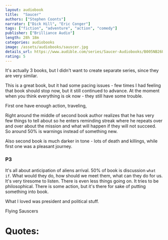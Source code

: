 ```yaml
---
layout: audiobook
title:  "Saucer"
authors: ["Stephen Coonts"]
narrator: ["Dick Hill", "Eric Conger"]
tags: ["fiction", "adventure", "action", "comedy"]
publisher: ["Brilliance Audio"]
length: 28h 18m
categories: audiobooks
image: /assets/audiobooks/sauscer.jpg
details_url: https://www.audible.com/series/Saucer-Audiobooks/B005NB26US
rating: 5
---
```


It's actually 3 books, but I didn't want to create separate series, since they are very similar.

This is a great book, but it had some pacing issues - few times I had feeling that book should stop now, but it still continued to advance. 
At the moment when you think everything is ok now - they still have some trouble.


First one have enough action, traveling, 

Right around the middle of second book author realizes that he has very few things to tell about so he enters reminding streak where he repeats over and over about the mission and what will happen if they will not succeed. So around 50% is warnings instead of something new.

Also second book is much darker in tone - lots of death and killings, while first one was a pleasant journey.

### P3

It's all about anticipation of aliens arrival. 50% of book is discussion `what if`. What would they do, how should we meet them, what can they do for us. It's very tiresome to listen. There is even less things going on. It tries to be philosophical.
There is some action, but it's there for sake of putting something into book.

What I loved was president and political stuff.

Flying Sauscers 

# Quotes:

